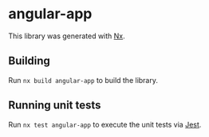# angular-app

This library was generated with [Nx](https://nx.dev).

## Building

Run `nx build angular-app` to build the library.

## Running unit tests

Run `nx test angular-app` to execute the unit tests via [Jest](https://jestjs.io).
